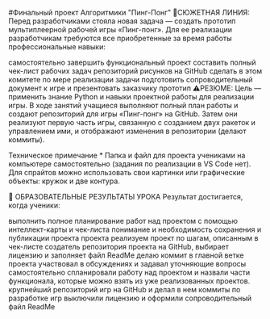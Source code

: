 #Финальный проект Алгоритмики "Пинг-Понг"
🚀СЮЖЕТНАЯ ЛИНИЯ:
Перед разработчиками стояла новая задача — создать прототип мультиплеерной рабочей игры «Пинг-понг».
Для ее реализации разработчикам требуются все приобретенные за время работы профессиональные навыки:

самостоятельно завершить функциональный проект
составить полный чек-лист рабочих задач
репозиторий рисунков на GitHub
сделать в этом комитете по мере реализации задачи
подготовить сопроводительный документ к игре и презентовать заказчику прототип
⚠️РЕЗЮМЕ:
Цель — применить знание Python и навыки проектной работы для реализации игры.
В ходе занятий учащиеся выполняют полный план работы и создают репозиторий для игры «Пинг-понг» на GitHub.
Затем они реализуют первую часть игры, связанную с созданием двух ракеток и управлением ими, и отображают изменения в репозитории (делают коммиты).

Техническое примечание * Папка и файл для проекта учениками на компьютере самостоятельно (задания по реализации в VS Code нет).
Для спрайтов можно использовать свои картинки или графические объекты: кружок и две контура.

🎯 ОБРАЗОВАТЕЛЬНЫЕ РЕЗУЛЬТАТЫ УРОКА
Результат достигается, когда ученики:

выполнить полное планирование работ над проектом с помощью интеллект-карты и чек-листа
понимание и необходимость сохранения и публикации проекта проекта
реализуем проект по шагам, описанным в чек-листе
создатель репозитория проекта на GitHub, выбирает лицензию и заполняет файл ReadMe
делаю коммит в главной ветке проекта
участвовал в обсуждениях и задавал уточняющие вопросы
самостоятельно спланировали работу над проектом и назвали части функционала, которые можно взять из уже реализованных проектов.
крупнейший репозиторий игр на GitHub и делал в нем коммиты по разработке игр
выключили лицензию и оформили сопроводительный файл ReadMe
